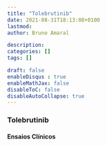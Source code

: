 ```yaml
---
title: "Tolebrutinib"
date: 2021-08-31T18:13:08+0100
lastmod: 
author: Bruno Amaral

description: 
categories: []
tags: []

draft: false
enableDisqus : true
enableMathJax: false
disableToC: false
disableAutoCollapse: true
---
```


<h3 id="Tolebrutinib">Tolebrutinib</h3>
<ol class="articles Tolebrutinib"></ol>
<h4>Ensaios Clínicos</h4>
<ol class="trials Tolebrutinib"></ol>